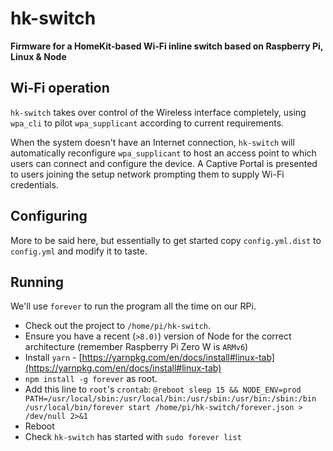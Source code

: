 # hk-switch

**Firmware for a HomeKit-based Wi-Fi inline switch based on Raspberry Pi, Linux & Node**

## Wi-Fi operation

`hk-switch` takes over control of the Wireless interface completely, using `wpa_cli` to pilot `wpa_supplicant` according to current requirements.

When the system doesn't have an Internet connection, `hk-switch` will automatically reconfigure `wpa_supplicant` to host an access point to which users can connect and configure the device. A Captive Portal is presented to users joining the setup network prompting them to supply Wi-Fi credentials.

## Configuring

More to be said here, but essentially to get started copy `config.yml.dist` to `config.yml` and modify it to taste.

## Running

We'll use `forever` to run the program all the time on our RPi.

* Check out the project to `/home/pi/hk-switch`.
* Ensure you have a recent (`>8.0)`) version of Node for the correct architecture (remember Raspberry Pi Zero W is `ARMv6`)
* Install `yarn` - [https://yarnpkg.com/en/docs/install#linux-tab](https://yarnpkg.com/en/docs/install#linux-tab)
* `npm install -g forever` as root.
* Add this line to `root`'s `crontab`: `@reboot sleep 15 && NODE_ENV=prod PATH=/usr/local/sbin:/usr/local/bin:/usr/sbin:/usr/bin:/sbin:/bin /usr/local/bin/forever start /home/pi/hk-switch/forever.json > /dev/null 2>&1`
* Reboot
* Check `hk-switch` has started with `sudo forever list`
